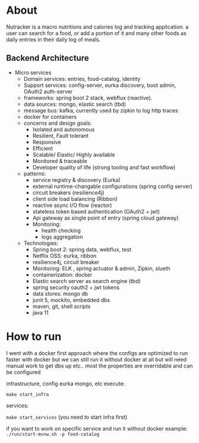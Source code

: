 
# About

Nutracker is a macro nutritions and calories log and tracking application.
a user can search for a food, or add a portion of it and many other foods as daily entries in their daily log of meals.

## Backend Architecture

- Micro services
    - Domain services: entries, food-catalog, identity
    - Support services: config-server, eurka discovery, boot admin, OAuth2 auth-server
    - frameworks: spring boot 2 stack, webflux (reactive).
    - data sources: mongo, elastic search (tbd)
    - message bus: kafka, currently used by zipkin to log http traces
    - docker for containers
    - concerns and design goals:
        - Isolated and autonomous
        - Resilient, Fault tolerant
        - Responsive
        - Efficient
        - Scalable/ Elastic/ Highly available 
        - Monitored & traceable
        - Developer quality of life (strong tooling and fast workflow)
    - patterns:
        - service registry & discovery (Eurka)
        - external runtime-changable configurations (spring config server)
        - circuit breakers (resilience4j)
        - client side load balancing (Ribbon)
        - reactive async I/O flow (reactor)
        - stateless token based authentication (OAuth2 + jwt)
        - Api gateway as single point of entry (spring cloud gateway)
        - Monitoring:
            - health checking
            - logs aggregation
    - Technologies:
        - Spring boot 2: spring data, webflux, test
        - Netflix OSS: eurka, ribbon
        - resilience4j, circuit breaker
        - Monitoring: ELK , spring actuator & admin, Zipkin, slueth
        - containerization: docker
        - Elastic search server as search engine (tbd)
        - spring security oauth2 + jwt tokens
        - data stores: mongo db
        - junit 5, mockito, embedded dbs
        - maven, git, shell scripts
        - java 11

# How to run

I went with a docker first approach where the configs are optimized to run faster with docker but
we can still run it without docker at all but will need manual work to get dbs up etc.. most the properties are overridable
and can be configured

infrastructure, config eurka mongo, etc execute:

```make start_infra```

services:

```make start_services```
(you need to start infra first)

if you want to work on specific service and run it without docker
example:
```./run/start-mvnw.sh -p food-catalog```
